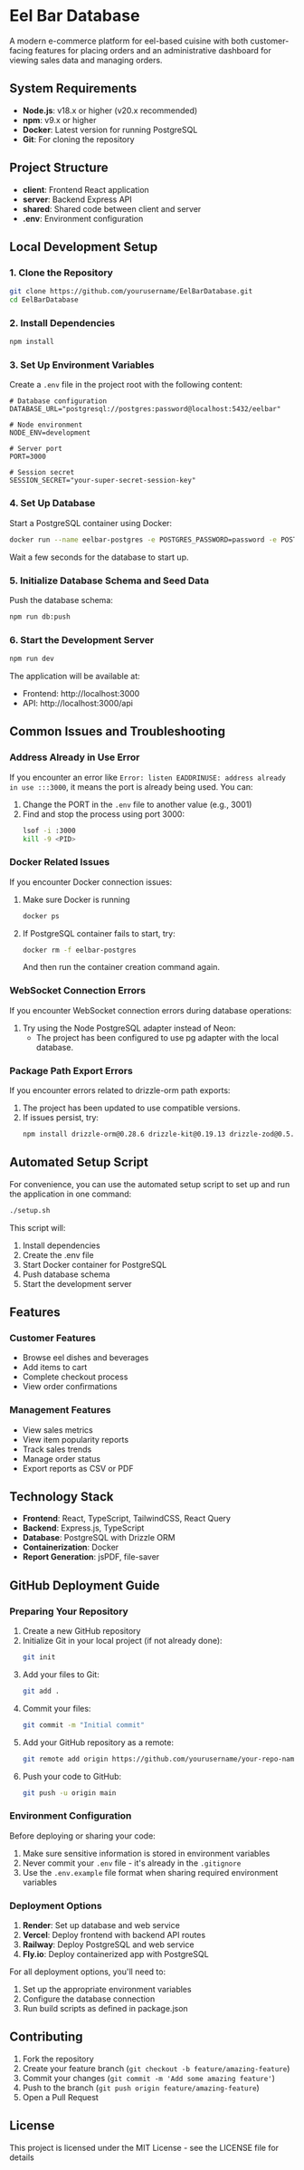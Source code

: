 # Eel Bar Database

A modern e-commerce platform for eel-based cuisine with both customer-facing features for placing orders and an administrative dashboard for viewing sales data and managing orders.

## System Requirements

- **Node.js**: v18.x or higher (v20.x recommended)
- **npm**: v9.x or higher
- **Docker**: Latest version for running PostgreSQL
- **Git**: For cloning the repository

## Project Structure

- **client**: Frontend React application
- **server**: Backend Express API
- **shared**: Shared code between client and server
- **.env**: Environment configuration

## Local Development Setup

### 1. Clone the Repository

```bash
git clone https://github.com/yourusername/EelBarDatabase.git
cd EelBarDatabase
```

### 2. Install Dependencies

```bash
npm install
```

### 3. Set Up Environment Variables

Create a `.env` file in the project root with the following content:

```
# Database configuration
DATABASE_URL="postgresql://postgres:password@localhost:5432/eelbar"

# Node environment
NODE_ENV=development

# Server port
PORT=3000

# Session secret
SESSION_SECRET="your-super-secret-session-key"
```

### 4. Set Up Database

Start a PostgreSQL container using Docker:

```bash
docker run --name eelbar-postgres -e POSTGRES_PASSWORD=password -e POSTGRES_DB=eelbar -p 5432:5432 -d postgres:14
```

Wait a few seconds for the database to start up.

### 5. Initialize Database Schema and Seed Data

Push the database schema:

```bash
npm run db:push
```

### 6. Start the Development Server

```bash
npm run dev
```

The application will be available at:
- Frontend: http://localhost:3000
- API: http://localhost:3000/api

## Common Issues and Troubleshooting

### Address Already in Use Error

If you encounter an error like `Error: listen EADDRINUSE: address already in use :::3000`, it means the port is already being used. You can:

1. Change the PORT in the `.env` file to another value (e.g., 3001)
2. Find and stop the process using port 3000:
   ```bash
   lsof -i :3000
   kill -9 <PID>
   ```

### Docker Related Issues

If you encounter Docker connection issues:

1. Make sure Docker is running
   ```bash
   docker ps
   ```
2. If PostgreSQL container fails to start, try:
   ```bash
   docker rm -f eelbar-postgres
   ```
   And then run the container creation command again.

### WebSocket Connection Errors

If you encounter WebSocket connection errors during database operations:

1. Try using the Node PostgreSQL adapter instead of Neon:
   - The project has been configured to use pg adapter with the local database.

### Package Path Export Errors

If you encounter errors related to drizzle-orm path exports:

1. The project has been updated to use compatible versions.
2. If issues persist, try:
   ```bash
   npm install drizzle-orm@0.28.6 drizzle-kit@0.19.13 drizzle-zod@0.5.0
   ```

## Automated Setup Script

For convenience, you can use the automated setup script to set up and run the application in one command:

```bash
./setup.sh
```

This script will:
1. Install dependencies
2. Create the .env file
3. Start Docker container for PostgreSQL
4. Push database schema
5. Start the development server

## Features

### Customer Features
- Browse eel dishes and beverages
- Add items to cart
- Complete checkout process
- View order confirmations

### Management Features
- View sales metrics
- View item popularity reports
- Track sales trends
- Manage order status
- Export reports as CSV or PDF

## Technology Stack

- **Frontend**: React, TypeScript, TailwindCSS, React Query
- **Backend**: Express.js, TypeScript
- **Database**: PostgreSQL with Drizzle ORM
- **Containerization**: Docker
- **Report Generation**: jsPDF, file-saver 

## GitHub Deployment Guide

### Preparing Your Repository

1. Create a new GitHub repository
2. Initialize Git in your local project (if not already done):
   ```bash
   git init
   ```
3. Add your files to Git:
   ```bash
   git add .
   ```
4. Commit your files:
   ```bash
   git commit -m "Initial commit"
   ```
5. Add your GitHub repository as a remote:
   ```bash
   git remote add origin https://github.com/yourusername/your-repo-name.git
   ```
6. Push your code to GitHub:
   ```bash
   git push -u origin main
   ```

### Environment Configuration

Before deploying or sharing your code:

1. Make sure sensitive information is stored in environment variables
2. Never commit your `.env` file - it's already in the `.gitignore`
3. Use the `.env.example` file format when sharing required environment variables

### Deployment Options

1. **Render**: Set up database and web service
2. **Vercel**: Deploy frontend with backend API routes
3. **Railway**: Deploy PostgreSQL and web service
4. **Fly.io**: Deploy containerized app with PostgreSQL

For all deployment options, you'll need to:
1. Set up the appropriate environment variables
2. Configure the database connection
3. Run build scripts as defined in package.json

## Contributing

1. Fork the repository
2. Create your feature branch (`git checkout -b feature/amazing-feature`)
3. Commit your changes (`git commit -m 'Add some amazing feature'`)
4. Push to the branch (`git push origin feature/amazing-feature`)
5. Open a Pull Request

## License

This project is licensed under the MIT License - see the LICENSE file for details 